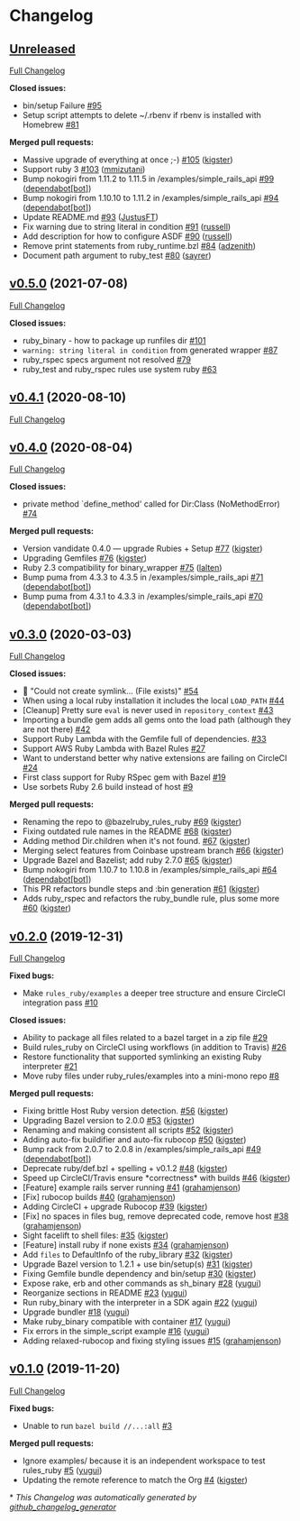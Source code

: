 # Changelog

## [Unreleased](https://github.com/bazelruby/rules_ruby/tree/HEAD)

[Full Changelog](https://github.com/bazelruby/rules_ruby/compare/v0.5.0...HEAD)

**Closed issues:**

- bin/setup Failure [\#95](https://github.com/bazelruby/rules_ruby/issues/95)
- Setup script attempts to delete ~/.rbenv if rbenv is installed with Homebrew [\#81](https://github.com/bazelruby/rules_ruby/issues/81)

**Merged pull requests:**

- Massive upgrade of everything at once ;-\) [\#105](https://github.com/bazelruby/rules_ruby/pull/105) ([kigster](https://github.com/kigster))
- Support ruby 3 [\#103](https://github.com/bazelruby/rules_ruby/pull/103) ([mmizutani](https://github.com/mmizutani))
- Bump nokogiri from 1.11.2 to 1.11.5 in /examples/simple\_rails\_api [\#99](https://github.com/bazelruby/rules_ruby/pull/99) ([dependabot[bot]](https://github.com/apps/dependabot))
- Bump nokogiri from 1.10.10 to 1.11.2 in /examples/simple\_rails\_api [\#94](https://github.com/bazelruby/rules_ruby/pull/94) ([dependabot[bot]](https://github.com/apps/dependabot))
- Update README.md [\#93](https://github.com/bazelruby/rules_ruby/pull/93) ([JustusFT](https://github.com/JustusFT))
- Fix warning due to string literal in condition [\#91](https://github.com/bazelruby/rules_ruby/pull/91) ([russell](https://github.com/russell))
- Add description for how to configure ASDF [\#90](https://github.com/bazelruby/rules_ruby/pull/90) ([russell](https://github.com/russell))
- Remove print statements from ruby\_runtime.bzl [\#84](https://github.com/bazelruby/rules_ruby/pull/84) ([adzenith](https://github.com/adzenith))
- Document path argument to ruby\_test [\#80](https://github.com/bazelruby/rules_ruby/pull/80) ([sayrer](https://github.com/sayrer))

## [v0.5.0](https://github.com/bazelruby/rules_ruby/tree/v0.5.0) (2021-07-08)

[Full Changelog](https://github.com/bazelruby/rules_ruby/compare/v0.4.1...v0.5.0)

**Closed issues:**

- ruby\_binary - how to package up runfiles dir [\#101](https://github.com/bazelruby/rules_ruby/issues/101)
- `warning: string literal in condition` from generated wrapper [\#87](https://github.com/bazelruby/rules_ruby/issues/87)
- ruby\_rspec specs argument not resolved [\#79](https://github.com/bazelruby/rules_ruby/issues/79)
- ruby\_test and ruby\_rspec rules use system ruby [\#63](https://github.com/bazelruby/rules_ruby/issues/63)

## [v0.4.1](https://github.com/bazelruby/rules_ruby/tree/v0.4.1) (2020-08-10)

[Full Changelog](https://github.com/bazelruby/rules_ruby/compare/v0.4.0...v0.4.1)

## [v0.4.0](https://github.com/bazelruby/rules_ruby/tree/v0.4.0) (2020-08-04)

[Full Changelog](https://github.com/bazelruby/rules_ruby/compare/v0.3.0...v0.4.0)

**Closed issues:**

- private method `define\_method' called for Dir:Class \(NoMethodError\) [\#74](https://github.com/bazelruby/rules_ruby/issues/74)

**Merged pull requests:**

- Version vandidate 0.4.0 — upgrade Rubies + Setup [\#77](https://github.com/bazelruby/rules_ruby/pull/77) ([kigster](https://github.com/kigster))
- Upgrading Gemfiles [\#76](https://github.com/bazelruby/rules_ruby/pull/76) ([kigster](https://github.com/kigster))
- Ruby 2.3 compatibility for binary\_wrapper [\#75](https://github.com/bazelruby/rules_ruby/pull/75) ([lalten](https://github.com/lalten))
- Bump puma from 4.3.3 to 4.3.5 in /examples/simple\_rails\_api [\#71](https://github.com/bazelruby/rules_ruby/pull/71) ([dependabot[bot]](https://github.com/apps/dependabot))
- Bump puma from 4.3.1 to 4.3.3 in /examples/simple\_rails\_api [\#70](https://github.com/bazelruby/rules_ruby/pull/70) ([dependabot[bot]](https://github.com/apps/dependabot))

## [v0.3.0](https://github.com/bazelruby/rules_ruby/tree/v0.3.0) (2020-03-03)

[Full Changelog](https://github.com/bazelruby/rules_ruby/compare/v0.2.0...v0.3.0)

**Closed issues:**

- 🐛 "Could not create symlink... \(File exists\)"  [\#54](https://github.com/bazelruby/rules_ruby/issues/54)
- When using a local ruby installation it includes the local `LOAD_PATH` [\#44](https://github.com/bazelruby/rules_ruby/issues/44)
- \[Cleanup\] Pretty sure `eval` is never used in `repository_context` [\#43](https://github.com/bazelruby/rules_ruby/issues/43)
- Importing a bundle gem adds all gems onto the load path \(although they are not there\) [\#42](https://github.com/bazelruby/rules_ruby/issues/42)
- Support Ruby Lambda with the Gemfile full of dependencies. [\#33](https://github.com/bazelruby/rules_ruby/issues/33)
- Support AWS Ruby Lambda with Bazel Rules [\#27](https://github.com/bazelruby/rules_ruby/issues/27)
- Want to understand better why native extensions are failing on CircleCI [\#24](https://github.com/bazelruby/rules_ruby/issues/24)
- First class support for Ruby RSpec gem with Bazel [\#19](https://github.com/bazelruby/rules_ruby/issues/19)
- Use sorbets Ruby 2.6 build instead of host [\#9](https://github.com/bazelruby/rules_ruby/issues/9)

**Merged pull requests:**

- Renaming the repo to @bazelruby\_rules\_ruby [\#69](https://github.com/bazelruby/rules_ruby/pull/69) ([kigster](https://github.com/kigster))
- Fixing outdated rule names in the README [\#68](https://github.com/bazelruby/rules_ruby/pull/68) ([kigster](https://github.com/kigster))
- Adding method Dir.children when it's not found. [\#67](https://github.com/bazelruby/rules_ruby/pull/67) ([kigster](https://github.com/kigster))
- Merging select features from Coinbase upstream branch [\#66](https://github.com/bazelruby/rules_ruby/pull/66) ([kigster](https://github.com/kigster))
- Upgrade Bazel and Bazelist; add ruby 2.7.0 [\#65](https://github.com/bazelruby/rules_ruby/pull/65) ([kigster](https://github.com/kigster))
- Bump nokogiri from 1.10.7 to 1.10.8 in /examples/simple\_rails\_api [\#64](https://github.com/bazelruby/rules_ruby/pull/64) ([dependabot[bot]](https://github.com/apps/dependabot))
- This PR refactors bundle steps and :bin generation [\#61](https://github.com/bazelruby/rules_ruby/pull/61) ([kigster](https://github.com/kigster))
- Adds ruby\_rspec and refactors the ruby\_bundle rule, plus some more [\#60](https://github.com/bazelruby/rules_ruby/pull/60) ([kigster](https://github.com/kigster))

## [v0.2.0](https://github.com/bazelruby/rules_ruby/tree/v0.2.0) (2019-12-31)

[Full Changelog](https://github.com/bazelruby/rules_ruby/compare/v0.1.0...v0.2.0)

**Fixed bugs:**

- Make `rules_ruby/examples` a deeper tree structure and ensure CircleCI integration pass [\#10](https://github.com/bazelruby/rules_ruby/issues/10)

**Closed issues:**

- Ability to package all files related to a bazel target in a zip file [\#29](https://github.com/bazelruby/rules_ruby/issues/29)
- Build rules\_ruby on CircleCI using workflows \(in addition to Travis\) [\#26](https://github.com/bazelruby/rules_ruby/issues/26)
- Restore functionality that supported symlinking an existing Ruby interpreter [\#21](https://github.com/bazelruby/rules_ruby/issues/21)
- Move ruby files under ruby\_rules/examples into a mini-mono repo [\#8](https://github.com/bazelruby/rules_ruby/issues/8)

**Merged pull requests:**

- Fixing brittle Host Ruby version detection. [\#56](https://github.com/bazelruby/rules_ruby/pull/56) ([kigster](https://github.com/kigster))
- Upgrading Bazel version to 2.0.0 [\#53](https://github.com/bazelruby/rules_ruby/pull/53) ([kigster](https://github.com/kigster))
- Renaming and making consistent all scripts [\#52](https://github.com/bazelruby/rules_ruby/pull/52) ([kigster](https://github.com/kigster))
- Adding auto-fix buildifier and auto-fix rubocop [\#50](https://github.com/bazelruby/rules_ruby/pull/50) ([kigster](https://github.com/kigster))
- Bump rack from 2.0.7 to 2.0.8 in /examples/simple\_rails\_api [\#49](https://github.com/bazelruby/rules_ruby/pull/49) ([dependabot[bot]](https://github.com/apps/dependabot))
- Deprecate ruby/def.bzl + spelling + v0.1.2 [\#48](https://github.com/bazelruby/rules_ruby/pull/48) ([kigster](https://github.com/kigster))
- Speed up CircleCI/Travis ensure \*correctness\* with builds [\#46](https://github.com/bazelruby/rules_ruby/pull/46) ([kigster](https://github.com/kigster))
- \[Feature\] example rails server running [\#41](https://github.com/bazelruby/rules_ruby/pull/41) ([grahamjenson](https://github.com/grahamjenson))
- \[Fix\] rubocop builds [\#40](https://github.com/bazelruby/rules_ruby/pull/40) ([grahamjenson](https://github.com/grahamjenson))
- Adding CircleCI + upgrade Rubocop [\#39](https://github.com/bazelruby/rules_ruby/pull/39) ([kigster](https://github.com/kigster))
- \[Fix\] no spaces in files bug, remove deprecated code, remove host [\#38](https://github.com/bazelruby/rules_ruby/pull/38) ([grahamjenson](https://github.com/grahamjenson))
- Sight facelift to shell files: [\#35](https://github.com/bazelruby/rules_ruby/pull/35) ([kigster](https://github.com/kigster))
- \[Feature\] install ruby if none exists [\#34](https://github.com/bazelruby/rules_ruby/pull/34) ([grahamjenson](https://github.com/grahamjenson))
- Add `files` to DefaultInfo of the ruby\_library [\#32](https://github.com/bazelruby/rules_ruby/pull/32) ([kigster](https://github.com/kigster))
- Upgrade Bazel version to 1.2.1 + use bin/setup\(s\) [\#31](https://github.com/bazelruby/rules_ruby/pull/31) ([kigster](https://github.com/kigster))
- Fixing Gemfile bundle dependency and bin/setup [\#30](https://github.com/bazelruby/rules_ruby/pull/30) ([kigster](https://github.com/kigster))
- Expose rake, erb and other commands as sh\_binary [\#28](https://github.com/bazelruby/rules_ruby/pull/28) ([yugui](https://github.com/yugui))
- Reorganize sections in README [\#23](https://github.com/bazelruby/rules_ruby/pull/23) ([yugui](https://github.com/yugui))
- Run ruby\_binary with the interpreter in a SDK again [\#22](https://github.com/bazelruby/rules_ruby/pull/22) ([yugui](https://github.com/yugui))
- Upgrade bundler [\#18](https://github.com/bazelruby/rules_ruby/pull/18) ([yugui](https://github.com/yugui))
- Make ruby\_binary compatible with container [\#17](https://github.com/bazelruby/rules_ruby/pull/17) ([yugui](https://github.com/yugui))
- Fix errors in the simple\_script example [\#16](https://github.com/bazelruby/rules_ruby/pull/16) ([yugui](https://github.com/yugui))
- Adding relaxed-rubocop and fixing styling issues [\#15](https://github.com/bazelruby/rules_ruby/pull/15) ([grahamjenson](https://github.com/grahamjenson))

## [v0.1.0](https://github.com/bazelruby/rules_ruby/tree/v0.1.0) (2019-11-20)

[Full Changelog](https://github.com/bazelruby/rules_ruby/compare/59deebc086f9c64a4626e2c98d7aa9c746d0d382...v0.1.0)

**Fixed bugs:**

- Unable to run `bazel build //...:all` [\#3](https://github.com/bazelruby/rules_ruby/issues/3)

**Merged pull requests:**

- Ignore examples/ because it is an independent workspace to test rules\_ruby [\#5](https://github.com/bazelruby/rules_ruby/pull/5) ([yugui](https://github.com/yugui))
- Updating the remote reference to match the Org [\#4](https://github.com/bazelruby/rules_ruby/pull/4) ([kigster](https://github.com/kigster))



\* *This Changelog was automatically generated by [github_changelog_generator](https://github.com/github-changelog-generator/github-changelog-generator)*
